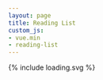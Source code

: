```yaml
---
layout: page
title: Reading List
custom_js:
- vue.min
- reading-list
---
```

<div id="app">

<div class="status-toggle-wrap">
	<template v-for="(status, index) in statuses">
		<div class="status-toggle" :class="{ active : currentStatus == status.id }">
			<input type="radio"
			:id="status.id"
			:value="status.id"
			:name="status.id"
			v-model="currentStatus">
			<label :for="status.id" v-html="status.title"></label>
		</div>
	</template>
</div>

<div class="loading" v-show="loading">
	{% include loading.svg %}
</div>

<ul class="book-list">
<template v-for="book in books">
	<li>
		<p class="book-title" v-html="book.title.rendered"></p>
		<p class="author" v-html="book.fields.author"></p>
	</li>
</template>
</ul>

</div>


